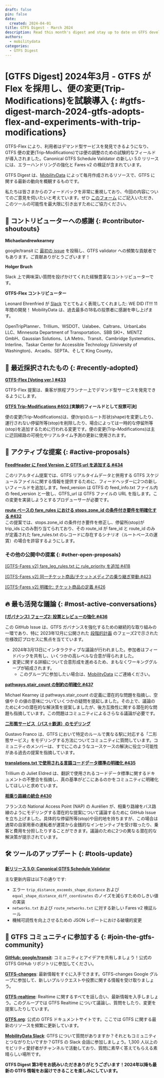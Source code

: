 ```yaml
---
draft: false
pin: false
date:
  created: 2024-04-01
title: GTFS Digest - March 2024
description: Read this month's digest and stay up to date on GTFS development.
authors: 
  - mobilitydata
categories:
  - GTFS Digest
---
```

# [GTFS Digest] 2024年3月 - GTFS が Flex を採用し、便の変更(Trip-Modifications)を試験導入 {: #gtfs-digest-march-2024-gtfs-adopts-flex-and-experiments-with-trip-modifications}

GTFS-Flex により、利用者はデマンド型サービスを発見できるようになり、GTFS 便の変更(Trip-Modifications)では便の調整のための試験的なフィールドが導入されました。Canonical GTFS Schedule Validator の新しい 5.0 リリースには、エラーハンドリングの強化と Fares v2 の検証が含まれています。



<!-- more -->

GTFS Digest は、[MobilityData](https://mobilitydata.org/) によって毎月作成されるリソースで、GTFS に関する最新の動向を概観するものです。  

私たちは皆さまからのフィードバックを非常に重視しており、今回の内容についてのご意見を伺いたいと考えています。ぜひ [このフォーム](https://forms.gle/GGefktvemnJD5Q9g8) にご記入いただき、このツールの可能性を最大限に引き出すためにご協力ください。

## 🏅 コントリビューターへの感謝 {: #contributor-shoutouts}


**Michaelandrewkearney**

google/transit に [最初の issue](https://github.com/google/transit/issues/437) を投稿し、GTFS validator への頻繁な貢献者でもあります。ご貢献ありがとうございます！ 

**Holger Bruch**

Slack 上で興味深い質問を投げかけてくれた経験豊富なコントリビューターです。 

**GTFS-Flex コントリビューター**

Leonard Ehrenfried が [Slack](https://mobilitydata-io.slack.com/archives/CSP7HDF37/p1710859868589769) でとてもよく表現してくれました: WE DID IT!!! 11年間の開発！ MobilityData は、過去最多の18名の投票者に感謝を申し上げます。 

OpenTripPlanner、Trillium、WSDOT、Ualabee、Caltrans、UrbanLabs LLC、Minnesota Department of Transportation、SBB SKI+、MENTZ GmbH、Gaussian Solutions、LA Metro、Transit、Cambridge Systematics、Interline、Taskar Center for Accessible Technology (University of Washington)、Arcadis、SEPTA、そして King County。

## 🚀 最近採択されたもの {: #recently-adopted}


**[GTFS-Flex [Voting ver.] #433](https://github.com/google/transit/pull/433)**

GTFS-Flex 提案は、乗客が旅程プランナー上でデマンド型サービスを発見できるようにします。

**[GTFS Trip-Modifications #403 ](https://github.com/google/transit/pull/403)** **[**実験的フィールドとして投票可決**]**

便の変更(Trip-Modifications)は、便(trip)のルート形状(shape)を変更したり、運行されない停留所等(stop)を削除したり、場合によっては一時的な停留所等(stop)を追加するために行われる変更です。便の変更(Trip-Modifications)は主に迂回経路の可視化やリアルタイム予測の更新に使用されます。

## 📂 アクティブな提案 {: #active-proposals}


**[FeedHeader に Feed Version と GTFS url を追加する #434](https://github.com/google/transit/pull/434)**

このリアルタイム提案では、GTFS リアルタイムデータと併用する GTFS スケジュールファイルに関する情報を提供するために、フィードヘッダーに2つの新しいフィールドを追加します。feed_version は GTFS の feed_info.txt ファイル内の feed_version と一致し、GTFS_url は GTFS ファイルの URL を指します。この変更を実装しようとするプロデューサーが必要です。

**[route ベースの fare_rules における stops.zone_id の条件付き要件を明確化する #432](https://github.com/google/transit/pull/432)** \
この提案では、stops.zone_id の条件付き要件を修正し、停留所(stop)が trip_ids にのみ割り当てられており、その route_id が fare_id と route_id のみが定義された fare_rules.txt のレコードに存在するシナリオ（ルートベースの運賃）の場合を許容するようにします。

### その他の公開中の提案 {: #other-open-proposals}


[[GTFS-Fares v2] fare_leg_rules.txt に rule_priority を追加 #418](https://github.com/google/transit/pull/418)

[[GTFS-Fares v2] 同一チケット商品/チケットメディアの乗り継ぎ挙動 #423](https://github.com/google/transit/pull/423)<span style="text-decoration:underline;"> </span>

[[GTFS-Fares v2] 明確化: チケット商品の定義 #426 ](https://github.com/google/transit/pull/426)

## 🔥 最も活発な議論 {: #most-active-conversations}


**[[ガバナンス] フェーズ2: 投票とレビューの強化 #436](https://github.com/google/transit/issues/436)**

この GitHub Issue は、GTFS ガバナンスを強化するための継続的な取り組みの一環であり、特に 2023年12月に公開された [段階的計画](https://github.com/google/transit/issues/413) のフェーズ2で示された仕様改訂プロセスに焦点を当てています。



* 2024年3月13日にインタラクティブな議論が行われました。参加者はフィードバックを共有し、いくつかの高レベルな合意が得られました。
* 変更に関する詳細について合意形成を進めるため、まもなくワーキンググループが結成されます。
    * このグループに参加したい場合は、[MobilityData](mailto:specification@mobilitydata.org) にご連絡ください。

**[pathways.stair_count の制約の明確化 #437](https://github.com/google/transit/issues/437)**

Michael Kearney は pathways.stair_count の定義に潜在的な問題を指摘し、空値や 0 の値の意味についていくつかの疑問を提起しました。その上で、議論のために4つの潜在的な解決策を提案しましたが、後方互換性に関する潜在的な問題も指摘しています。この問題はコミュニティによるさらなる議論が必要です。

**[二形態サービス（バス＋鉄道）のモデリング](https://groups.google.com/g/gtfs-changes/c/GI0INQqSk4s/m/lLRhryaWAAAJ)**

Gustavo Franco は、GTFS において特定のルールで異なる駅に対応する「二形態サービス」をモデリングする方法についてコミュニティに質問しています。コミュニティのメンバーは、すでにこのようなユースケースの解決に役立つ可能性がある過去の提案を指摘しています。

**[translations.txt で使用される言語コードデータ標準の明確化 #435](https://github.com/google/transit/issues/435)**

Trillium の Juliet Eldred は、翻訳で使用されるコードデータ標準に関するドキュメントの不整合を指摘し、真の基準がどこにあるのかをコミュニティに明確化してほしいと求めています。 

**[相乗り路線の統合 #430](https://github.com/google/transit/issues/430)**

フランスの National Access Point (NAP) の Aurélien が、相乗り路線をバス路線のようにモデリングする潜在的な提案について議論するために GitHub Issue を立ち上げました。具体的な停留所等(stop)や目的地を持ちますが、この場合は通常の自家用車の運転者が運賃から金銭的なインセンティブを受け取ったり、乗客と費用を分担したりすることができます。議論のために2つの異なる潜在的な解決策が提示されています。

## 🛠️ ツールのアップデート {: #tools-update}


**[新リリース 5.0: Canonical GTFS Schedule Validator](https://github.com/MobilityData/gtfs-validator/releases/tag/v5.0.0)**

主な更新内容は以下の通りです:



* エラー `trip_distance_exceeds_shape_distance` および `equal_shape_distance_diff_coordinates` のノイズを減らすためのしきい値の実装
* `networks.txt` および `route_networks.txt` に対する新しい Fares v2 検証ルール
* 機械可読性を向上させるための JSON レポートにおける破壊的変更

## 💬 GTFS コミュニティに参加する {: #join-the-gtfs-community}


**[GitHub: google/transit](https://github.com/google/transit)**: コミュニティとアイデアを共有しましょう！公式の GTFS GitHub リポジトリに参加してください。

**[GTFS-changes](https://groups.google.com/g/gtfs-changes)**: 最新情報をすぐに入手できます。GTFS-changes Google グループに参加して、新しいプルリクエストや投票に関する情報を受け取りましょう。 

**[GTFS-realtime](https://groups.google.com/g/gtfs-realtime)**: Realtime に関するすべてを話し合い、最新情報を入手しましょう。このグループでは GTFS Realtime について議論し、質問をしたり、変更を提案したりしています。

**[GTFS.org](https://gtfs.org/)**: 公式の GTFS ドキュメントサイトです。ここでは GTFS に関する最新のリソースを頻繁に更新しています。 

**[MobilityData Slack](https://share.mobilitydata.org/slack)**: GTFS について質問がありますか？それともコミュニティとつながりたいですか？GTFS の Slack 会話に参加しましょう。1,300 人以上のモビリティ愛好者がチャンネルで活動しており、質問に素早く答えてもらえる素晴らしい場所です。 

**GTFS Digest 第3号をお読みいただきありがとうございます！2024年以降も最新の GTFS 情報をお届けできることを楽しみにしています。**

